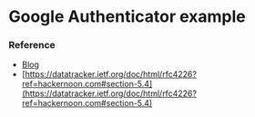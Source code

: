 # Google Authenticator example

### Reference
- [Blog](https://blog.me-idea.in.th/%E0%B8%97%E0%B8%B3%E0%B8%95%E0%B8%A3%E0%B8%A7%E0%B8%88%E0%B8%AA%E0%B8%AD%E0%B8%9A%E0%B8%AA%E0%B8%B4%E0%B8%97%E0%B8%98%E0%B8%B4%E0%B9%8C%E0%B9%81%E0%B8%9A%E0%B8%9A-2-%E0%B8%82%E0%B8%B1%E0%B9%89%E0%B8%99%E0%B8%95%E0%B8%AD%E0%B8%99-%E0%B8%9C%E0%B8%B9%E0%B8%81%E0%B8%81%E0%B8%B1%E0%B8%9A-google-authenticator-5288357bbe71)
- [https://datatracker.ietf.org/doc/html/rfc4226?ref=hackernoon.com#section-5.4](https://datatracker.ietf.org/doc/html/rfc4226?ref=hackernoon.com#section-5.4)